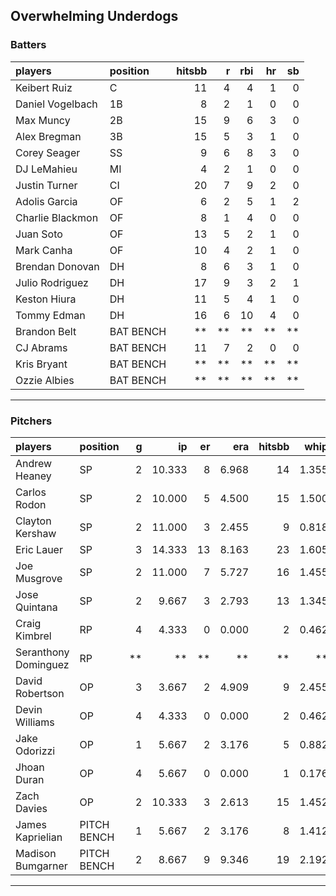 ## Overwhelming Underdogs

### Batters

 
|players          |position  | hitsbb|  r| rbi| hr| sb| 
|:----------------|:---------|------:|--:|---:|--:|--:| 
|Keibert Ruiz     |C         |     11|  4|   4|  1|  0| 
|Daniel Vogelbach |1B        |      8|  2|   1|  0|  0| 
|Max Muncy        |2B        |     15|  9|   6|  3|  0| 
|Alex Bregman     |3B        |     15|  5|   3|  1|  0| 
|Corey Seager     |SS        |      9|  6|   8|  3|  0| 
|DJ LeMahieu      |MI        |      4|  2|   1|  0|  0| 
|Justin Turner    |CI        |     20|  7|   9|  2|  0| 
|Adolis Garcia    |OF        |      6|  2|   5|  1|  2| 
|Charlie Blackmon |OF        |      8|  1|   4|  0|  0| 
|Juan Soto        |OF        |     13|  5|   2|  1|  0| 
|Mark Canha       |OF        |     10|  4|   2|  1|  0| 
|Brendan Donovan  |DH        |      8|  6|   3|  1|  0| 
|Julio Rodriguez  |DH        |     17|  9|   3|  2|  1| 
|Keston Hiura     |DH        |     11|  5|   4|  1|  0| 
|Tommy Edman      |DH        |     16|  6|  10|  4|  0| 
|Brandon Belt     |BAT BENCH |     **| **|  **| **| **| 
|CJ Abrams        |BAT BENCH |     11|  7|   2|  0|  0| 
|Kris Bryant      |BAT BENCH |     **| **|  **| **| **| 
|Ozzie Albies     |BAT BENCH |     **| **|  **| **| **| 

* * *

### Pitchers

 
|players              |position    |  g|     ip| er|   era| hitsbb|  whip| so|  w| sv| 
|:--------------------|:-----------|--:|------:|--:|-----:|------:|-----:|--:|--:|--:| 
|Andrew Heaney        |SP          |  2| 10.333|  8| 6.968|     14| 1.355| 16|  0|  0| 
|Carlos Rodon         |SP          |  2| 10.000|  5| 4.500|     15| 1.500| 12|  0|  0| 
|Clayton Kershaw      |SP          |  2| 11.000|  3| 2.455|      9| 0.818| 14|  0|  0| 
|Eric Lauer           |SP          |  3| 14.333| 13| 8.163|     23| 1.605| 13|  1|  0| 
|Joe Musgrove         |SP          |  2| 11.000|  7| 5.727|     16| 1.455| 14|  1|  0| 
|Jose Quintana        |SP          |  2|  9.667|  3| 2.793|     13| 1.345|  6|  1|  0| 
|Craig Kimbrel        |RP          |  4|  4.333|  0| 0.000|      2| 0.462|  4|  1|  1| 
|Seranthony Dominguez |RP          | **|     **| **|    **|     **|    **| **| **| **| 
|David Robertson      |OP          |  3|  3.667|  2| 4.909|      9| 2.455|  5|  1|  0| 
|Devin Williams       |OP          |  4|  4.333|  0| 0.000|      2| 0.462|  5|  2|  2| 
|Jake Odorizzi        |OP          |  1|  5.667|  2| 3.176|      5| 0.882|  4|  0|  0| 
|Jhoan Duran          |OP          |  4|  5.667|  0| 0.000|      1| 0.176|  7|  0|  0| 
|Zach Davies          |OP          |  2| 10.333|  3| 2.613|     15| 1.452| 10|  0|  0| 
|James Kaprielian     |PITCH BENCH |  1|  5.667|  2| 3.176|      8| 1.412|  3|  0|  0| 
|Madison Bumgarner    |PITCH BENCH |  2|  8.667|  9| 9.346|     19| 2.192|  6|  0|  0| 


* * *


